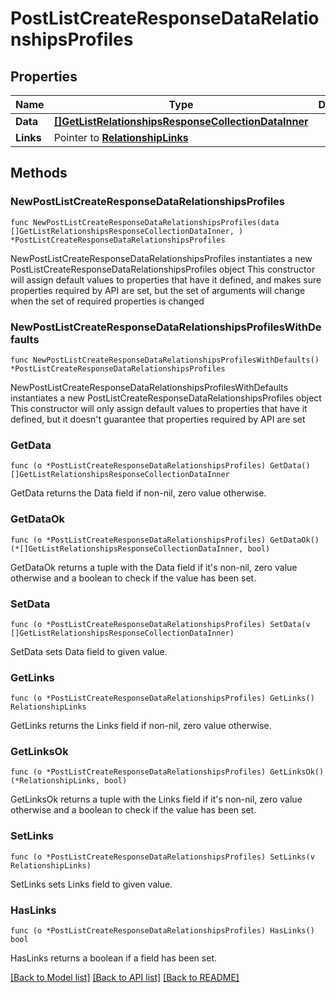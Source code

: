 # PostListCreateResponseDataRelationshipsProfiles

## Properties

Name | Type | Description | Notes
------------ | ------------- | ------------- | -------------
**Data** | [**[]GetListRelationshipsResponseCollectionDataInner**](GetListRelationshipsResponseCollectionDataInner.md) |  | 
**Links** | Pointer to [**RelationshipLinks**](RelationshipLinks.md) |  | [optional] 

## Methods

### NewPostListCreateResponseDataRelationshipsProfiles

`func NewPostListCreateResponseDataRelationshipsProfiles(data []GetListRelationshipsResponseCollectionDataInner, ) *PostListCreateResponseDataRelationshipsProfiles`

NewPostListCreateResponseDataRelationshipsProfiles instantiates a new PostListCreateResponseDataRelationshipsProfiles object
This constructor will assign default values to properties that have it defined,
and makes sure properties required by API are set, but the set of arguments
will change when the set of required properties is changed

### NewPostListCreateResponseDataRelationshipsProfilesWithDefaults

`func NewPostListCreateResponseDataRelationshipsProfilesWithDefaults() *PostListCreateResponseDataRelationshipsProfiles`

NewPostListCreateResponseDataRelationshipsProfilesWithDefaults instantiates a new PostListCreateResponseDataRelationshipsProfiles object
This constructor will only assign default values to properties that have it defined,
but it doesn't guarantee that properties required by API are set

### GetData

`func (o *PostListCreateResponseDataRelationshipsProfiles) GetData() []GetListRelationshipsResponseCollectionDataInner`

GetData returns the Data field if non-nil, zero value otherwise.

### GetDataOk

`func (o *PostListCreateResponseDataRelationshipsProfiles) GetDataOk() (*[]GetListRelationshipsResponseCollectionDataInner, bool)`

GetDataOk returns a tuple with the Data field if it's non-nil, zero value otherwise
and a boolean to check if the value has been set.

### SetData

`func (o *PostListCreateResponseDataRelationshipsProfiles) SetData(v []GetListRelationshipsResponseCollectionDataInner)`

SetData sets Data field to given value.


### GetLinks

`func (o *PostListCreateResponseDataRelationshipsProfiles) GetLinks() RelationshipLinks`

GetLinks returns the Links field if non-nil, zero value otherwise.

### GetLinksOk

`func (o *PostListCreateResponseDataRelationshipsProfiles) GetLinksOk() (*RelationshipLinks, bool)`

GetLinksOk returns a tuple with the Links field if it's non-nil, zero value otherwise
and a boolean to check if the value has been set.

### SetLinks

`func (o *PostListCreateResponseDataRelationshipsProfiles) SetLinks(v RelationshipLinks)`

SetLinks sets Links field to given value.

### HasLinks

`func (o *PostListCreateResponseDataRelationshipsProfiles) HasLinks() bool`

HasLinks returns a boolean if a field has been set.


[[Back to Model list]](../README.md#documentation-for-models) [[Back to API list]](../README.md#documentation-for-api-endpoints) [[Back to README]](../README.md)


